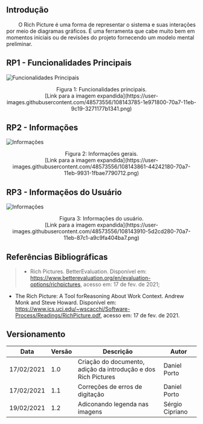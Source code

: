 ## Introdução
&emsp;&emsp; O Rich Picture é uma forma de representar o sistema e suas interações por meio de diagramas gráficos. É uma ferramenta que cabe muito bem em momentos iniciais ou de revisões do projeto fornecendo um modelo mental preliminar.

## RP1 - Funcionalidades Principais
![Funcionalidades Principais](https://user-images.githubusercontent.com/48573556/108143785-1e971800-70a7-11eb-9c19-3271177b1341.png)
<center>Figura 1: Funcionalidades principais.</center>
<center>[Link para a imagem expandida](https://user-images.githubusercontent.com/48573556/108143785-1e971800-70a7-11eb-9c19-3271177b1341.png)</center>

## RP2 - Informações
![Informações](https://user-images.githubusercontent.com/48573556/108143861-44242180-70a7-11eb-9931-1fbae7790712.png)
<center>Figura 2: Informações gerais.</center>
<center>[Link para a imagem expandida](https://user-images.githubusercontent.com/48573556/108143861-44242180-70a7-11eb-9931-1fbae7790712.png)</center>

## RP3 - Informaçẽos do Usuário
![Informações](https://user-images.githubusercontent.com/48573556/108143910-5d2cd280-70a7-11eb-87c1-a9c9fa404ba7.png)
<center>Figura 3: Informações do usuário.</center>
<center>[Link para a imagem expandida](https://user-images.githubusercontent.com/48573556/108143910-5d2cd280-70a7-11eb-87c1-a9c9fa404ba7.png)</center>

## Referências Bibliográficas
> - Rich Pictures. BetterEvaluation. Disponível em: https://www.betterevaluation.org/en/evaluation-options/richpictures, acesso em: 17 de fev. de 2021;
  - The Rich Picture: A Tool forReasoning About Work Context. Andrew Monk and Steve Howard. Disponível em: https://www.ics.uci.edu/~wscacchi/Software-Process/Readings/RichPicture.pdf, acesso em: 17 de fev. de 2021.

## Versionamento
|Data|Versão|Descrição|Autor|
|----|------|---------|-----|
|17/02/2021|1.0|Criação do documento, adição da introdução e dos Rich Pictures|Daniel Porto|
|17/02/2021|1.1|Correções de erros de digitação|Daniel Porto|
|19/02/2021|1.2|Adiconando legenda nas imagens|Sérgio Cipriano|

